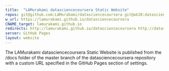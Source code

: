 ```yaml
---
title:  "LAMurakami datasciencecoursera Static Website"
repos: git@github.com:LAMurakami/datasciencecoursera git@ak20:datasciencecoursera
w_url: https://lamurakami.github.io/datasciencecoursera
CNAME_target: lamurakami.github.io
redirects: http://lamurakami.github.io/datasciencecoursera http://datasciencecoursera.lamurakami.com
server: GitHub Pages
layout: website
---
```


The LAMurakami datasciencecoursera Static Website is published from the /docs folder of the master branch of the datasciencecoursera repository with a custom URL specified in the GitHub Pages section of settings.
